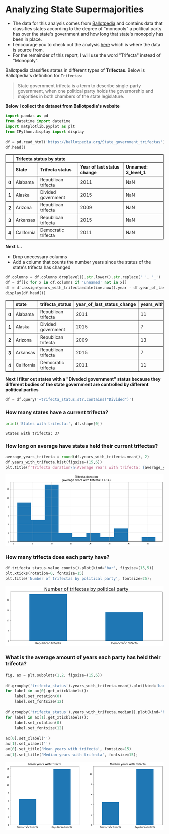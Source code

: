 # Analyzing State Supermajorities


- The data for this analysis comes from [Ballotpedia](https://ballotpedia.org/) and contains data that classifies states according to the degree of "monopoly" a political party has over the state's government and how long that state's monopoly has been in place.
- I encourage you to check out the analysis [here](https://ballotpedia.org/State_government_trifectas) which is where the data is source from.
- For the remainder of this report, I will use the word "Trifecta" instead of "Monopoly".

Ballotpedia classifies states in different types of **Trifectas**. Below is Ballotpedia's definition for `Trifectas`:

> State government trifecta is a term to describe single-party government, 
when one political party holds the governorship and majorities 
in both chambers of the state legislature. 


**Below I collect the dataset from Ballotpedia's website**


```python
import pandas as pd
from datetime import datetime
import matplotlib.pyplot as plt
from IPython.display import display

df = pd.read_html('https://ballotpedia.org/State_government_trifectas')[4]
df.head()
```




<div>
<style scoped>
    .dataframe tbody tr th:only-of-type {
        vertical-align: middle;
    }

    .dataframe tbody tr th {
        vertical-align: top;
    }

    .dataframe thead tr th {
        text-align: left;
    }
</style>
<table border="1" class="dataframe">
  <thead>
    <tr>
      <th></th>
      <th colspan="4" halign="left">Trifecta status by state</th>
    </tr>
    <tr>
      <th></th>
      <th>State</th>
      <th>Trifecta status</th>
      <th>Year of last status change</th>
      <th>Unnamed: 3_level_1</th>
    </tr>
  </thead>
  <tbody>
    <tr>
      <th>0</th>
      <td>Alabama</td>
      <td>Republican trifecta</td>
      <td>2011</td>
      <td>NaN</td>
    </tr>
    <tr>
      <th>1</th>
      <td>Alaska</td>
      <td>Divided government</td>
      <td>2015</td>
      <td>NaN</td>
    </tr>
    <tr>
      <th>2</th>
      <td>Arizona</td>
      <td>Republican trifecta</td>
      <td>2009</td>
      <td>NaN</td>
    </tr>
    <tr>
      <th>3</th>
      <td>Arkansas</td>
      <td>Republican trifecta</td>
      <td>2015</td>
      <td>NaN</td>
    </tr>
    <tr>
      <th>4</th>
      <td>California</td>
      <td>Democratic trifecta</td>
      <td>2011</td>
      <td>NaN</td>
    </tr>
  </tbody>
</table>
</div>



**Next I...**
- Drop unecessary columns
- Add a column that counts the number years since the status of the state's trifecta has changed


```python
df.columns = df.columns.droplevel().str.lower().str.replace(' ', '_')
df = df[[x for x in df.columns if 'unnamed' not in x]]
df = df.assign(years_with_trifecta=datetime.now().year - df.year_of_last_status_change.astype(int))
display(df.head())
```


<div>
<style scoped>
    .dataframe tbody tr th:only-of-type {
        vertical-align: middle;
    }

    .dataframe tbody tr th {
        vertical-align: top;
    }

    .dataframe thead th {
        text-align: right;
    }
</style>
<table border="1" class="dataframe">
  <thead>
    <tr style="text-align: right;">
      <th></th>
      <th>state</th>
      <th>trifecta_status</th>
      <th>year_of_last_status_change</th>
      <th>years_with_trifecta</th>
    </tr>
  </thead>
  <tbody>
    <tr>
      <th>0</th>
      <td>Alabama</td>
      <td>Republican trifecta</td>
      <td>2011</td>
      <td>11</td>
    </tr>
    <tr>
      <th>1</th>
      <td>Alaska</td>
      <td>Divided government</td>
      <td>2015</td>
      <td>7</td>
    </tr>
    <tr>
      <th>2</th>
      <td>Arizona</td>
      <td>Republican trifecta</td>
      <td>2009</td>
      <td>13</td>
    </tr>
    <tr>
      <th>3</th>
      <td>Arkansas</td>
      <td>Republican trifecta</td>
      <td>2015</td>
      <td>7</td>
    </tr>
    <tr>
      <th>4</th>
      <td>California</td>
      <td>Democratic trifecta</td>
      <td>2011</td>
      <td>11</td>
    </tr>
  </tbody>
</table>
</div>


**Next I filter out states with a "Diveded government" status because they different bodies of the state government are controlled by different political parties**


```python
df = df.query('~trifecta_status.str.contains("Divided")')
```

### How many states have a current trifecta?


```python
print('States with trifecta:', df.shape[0])
```

    States with trifecta: 37


### How long on average have states held their current trifectas?


```python
average_years_trifecta = round(df.years_with_trifecta.mean(), 2)
df.years_with_trifecta.hist(figsize=(15,6))
plt.title(f'Trifecta duration\n(Average Years with trifecta: {average_years_trifecta})', fontsize=15);
```


    
![png](README_files/README_10_0.png)
    


### How many trifecta does each party have?


```python
df.trifecta_status.value_counts().plot(kind='bar', figsize=(15,5))
plt.xticks(rotation=0, fontsize=15)
plt.title('Number of trifectas by political party', fontsize=25);
```


    
![png](README_files/README_12_0.png)
    


### What is the average amount of years each party has held their trifecta?


```python
fig, ax = plt.subplots(1,2, figsize=(15,6))

df.groupby('trifecta_status').years_with_trifecta.mean().plot(kind='bar', ax=ax[0])
for label in ax[0].get_xticklabels():
    label.set_rotation(0)
    label.set_fontsize(12)
    
df.groupby('trifecta_status').years_with_trifecta.median().plot(kind='bar', ax=ax[1])
for label in ax[1].get_xticklabels():
    label.set_rotation(0)
    label.set_fontsize(12)

ax[0].set_xlabel('')
ax[1].set_xlabel('')
ax[0].set_title('Mean years with trifecta', fontsize=15)
ax[1].set_title('Median years with trifecta', fontsize=15);
```


    
![png](README_files/README_14_0.png)
    


